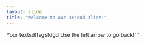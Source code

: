 ```yaml
---
layout: slide
title: "Welcome to our second slide!"
---
```

Your textsdffsgsfdgd
Use the left arrow to go back!'''
